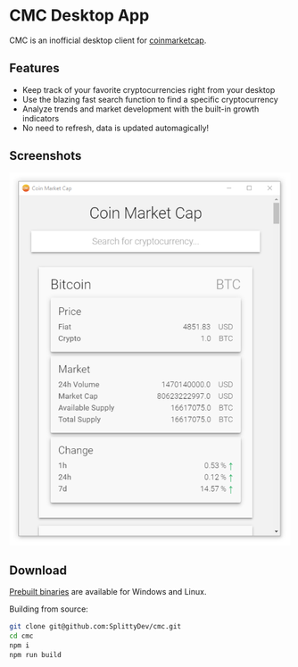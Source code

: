 # CMC Desktop App
CMC is an inofficial desktop client for [coinmarketcap].

## Features
- Keep track of your favorite cryptocurrencies right from your desktop
- Use the blazing fast search function to find a specific cryptocurrency
- Analyze trends and market development with the built-in growth indicators
- No need to refresh, data is updated automagically!

## Screenshots
![CMC Screenshot](preview.png)

## Download
[Prebuilt binaries][prebuilt] are available for Windows and Linux.

Building from source:
```bash
git clone git@github.com:SplittyDev/cmc.git
cd cmc
npm i
npm run build
```

[coinmarketcap]: https://coinmarketcap.com
[prebuilt]: https://github.com/SplittyDev/cmc/releases/latest